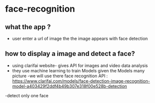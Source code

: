 # face-recognition
## what the app ?
- user enter a url of image the the image appears 
with face detection

## how to display a image and detect a face?
- using clarifai website- gives API  for images and video data analysis 
- they use machine learning to train Models  given the Models many picture 
-we will use there face recognition API :</br>
https://www.clarifai.com/models/face-detection-image-recognition-model-a403429f2ddf4b49b307e318f00e528b-detection

-detect only one face 







